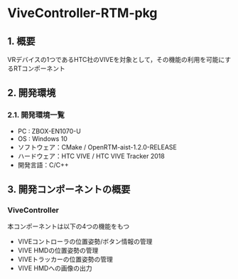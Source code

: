 # ViveController-RTM-pkg

## 1. 概要
VRデバイスの1つであるHTC社のVIVEを対象として，その機能の利用を可能にするRTコンポーネント

## 2. 開発環境
### 2.1. 開発環境一覧
- PC : ZBOX-EN1070-U
- OS : Windows 10
- ソフトウェア：CMake / OpenRTM-aist-1.2.0-RELEASE
- ハードウェア：HTC VIVE / HTC VIVE Tracker 2018
- 開発言語：C/C++


## 3. 開発コンポーネントの概要
### ViveController
本コンポーネントは以下の4つの機能をもつ
- VIVEコントローラの位置姿勢/ボタン情報の管理
- VIVE HMDの位置姿勢の管理
- VIVEトラッカーの位置姿勢の管理
- VIVE HMDへの画像の出力
